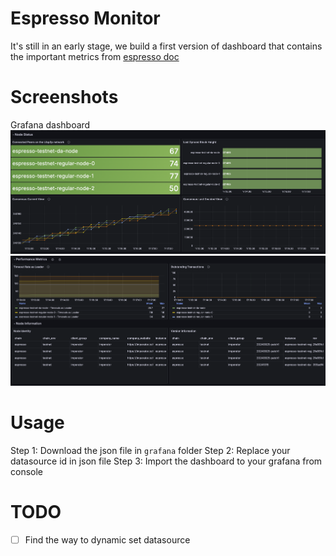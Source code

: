 # Espresso Monitor
It's still in an early stage, we build a first version of dashboard that contains the important metrics from [espresso doc](https://docs.espressosys.com/sequencer/guides/running-a-sequencer-node#monitoring)

# Screenshots

Grafana dashboard
![Node status](./screenshots/node_status.png)
![Performance metrics](./screenshots/performance_metrics.png)

# Usage

Step 1: Download the json file in `grafana` folder
Step 2: Replace your datasource id in json file
Step 3: Import the dashboard to your grafana from console

# TODO
- [ ] Find the way to dynamic set datasource
